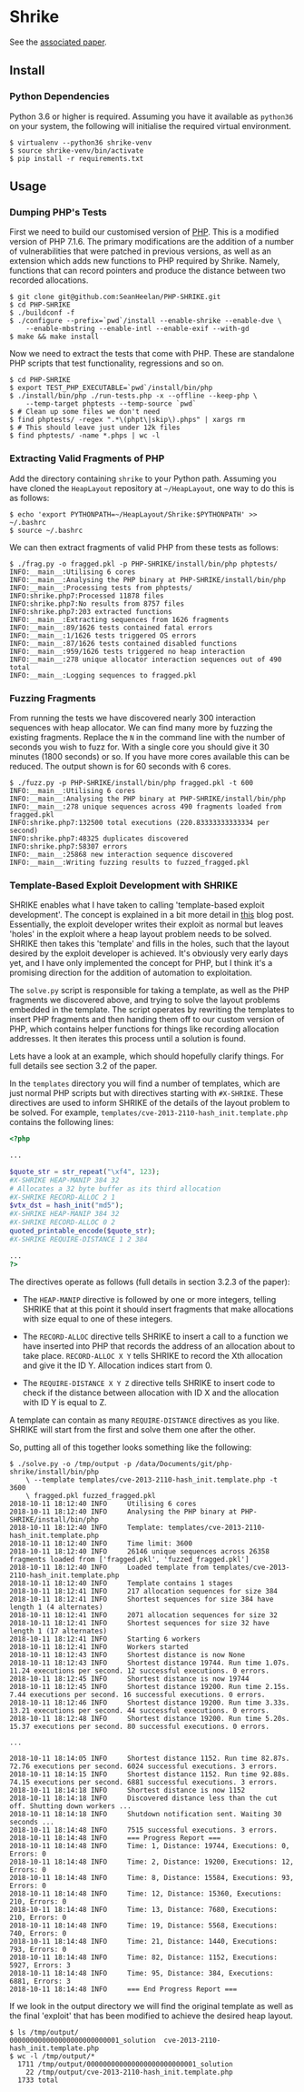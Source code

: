 # Shrike

See the [associated paper][1].

## Install

### Python Dependencies

Python 3.6 or higher is required. Assuming you have it available as `python36`
on your system, the following will initialise the required virtual environment.

```
$ virtualenv --python36 shrike-venv
$ source shrike-venv/bin/activate
$ pip install -r requirements.txt
```

## Usage

### Dumping PHP's Tests

First we need to build our customised version of [PHP][2]. This is a modified
version of PHP 7.1.6. The primary modifications are the addition of a number of
vulnerabilities that were patched in previous versions, as well as an extension
which adds new functions to PHP required by Shrike. Namely, functions that can
record pointers and produce the distance between two recorded allocations.

```
$ git clone git@github.com:SeanHeelan/PHP-SHRIKE.git
$ cd PHP-SHRIKE
$ ./buildconf -f
$ ./configure --prefix=`pwd`/install --enable-shrike --enable-dve \
	--enable-mbstring --enable-intl --enable-exif --with-gd
$ make && make install
```

Now we need to extract the tests that come with PHP. These are standalone PHP
scripts that test functionality, regressions and so on.

```
$ cd PHP-SHRIKE
$ export TEST_PHP_EXECUTABLE=`pwd`/install/bin/php
$ ./install/bin/php ./run-tests.php -x --offline --keep-php \
	--temp-target phptests --temp-source `pwd`
$ # Clean up some files we don't need
$ find phptests/ -regex ".*\(phpt\|skip\).phps" | xargs rm
$ # This should leave just under 12k files
$ find phptests/ -name *.phps | wc -l
```

### Extracting Valid Fragments of PHP

Add the directory containing `shrike` to your Python path. Assuming you have
cloned the `HeapLayout` repository at `~/HeapLayout`, one way to do this is as
follows:

```
$ echo 'export PYTHONPATH=~/HeapLayout/Shrike:$PYTHONPATH' >> ~/.bashrc
$ source ~/.bashrc
```

We can then extract fragments of valid PHP from these tests as follows:

```
$ ./frag.py -o fragged.pkl -p PHP-SHRIKE/install/bin/php phptests/
INFO:__main__:Utilising 6 cores
INFO:__main__:Analysing the PHP binary at PHP-SHRIKE/install/bin/php
INFO:__main__:Processing tests from phptests/
INFO:shrike.php7:Processed 11878 files
INFO:shrike.php7:No results from 8757 files
INFO:shrike.php7:203 extracted functions
INFO:__main__:Extracting sequences from 1626 fragments
INFO:__main__:89/1626 tests contained fatal errors
INFO:__main__:1/1626 tests triggered OS errors
INFO:__main__:87/1626 tests contained disabled functions
INFO:__main__:959/1626 tests triggered no heap interaction
INFO:__main__:278 unique allocator interaction sequences out of 490 total
INFO:__main__:Logging sequences to fragged.pkl
```

### Fuzzing Fragments

From running the tests we have discovered nearly 300 interaction sequences with
heap allocator. We can find many more by fuzzing the existing fragments. Replace
the `N` in the command line with the number of seconds you wish to fuzz for.
With a single core you should give it 30 minutes (1800 seconds) or so. If you
have more cores available this can be reduced. The output shown is for 60
seconds with 6 cores.

```
$ ./fuzz.py -p PHP-SHRIKE/install/bin/php fragged.pkl -t 600
INFO:__main__:Utilising 6 cores
INFO:__main__:Analysing the PHP binary at PHP-SHRIKE/install/bin/php
INFO:__main__:278 unique sequences across 490 fragments loaded from fragged.pkl
INFO:shrike.php7:132500 total executions (220.83333333333334 per second)
INFO:shrike.php7:48325 duplicates discovered
INFO:shrike.php7:58307 errors
INFO:__main__:25868 new interaction sequence discovered
INFO:__main__:Writing fuzzing results to fuzzed_fragged.pkl
```

### Template-Based Exploit Development with SHRIKE

SHRIKE enables what I have taken to calling 'template-based exploit
development'. The concept is explained in a bit more detail in [this][3] blog
post. Essentially, the exploit developer writes their exploit as normal but
leaves 'holes' in the exploit where a heap layout problem needs to be solved.
SHRIKE then takes this 'template' and fills in the holes, such that the layout
desired by the exploit developer is achieved. It's obviously very early days
yet, and I have only implemented the concept for PHP, but I think it's a
promising direction for the addition of automation to exploitation.

The `solve.py` script is responsible for taking a template, as well as the PHP
fragments we discovered above, and trying to solve the layout problems embedded
in the template. The script operates by rewriting the templates to insert PHP
fragments and then handing them off to our custom version of PHP, which contains
helper functions for things like recording allocation addresses. It then
iterates this process until a solution is found.

Lets have a look at an example, which should hopefully clarify
things. For full details see section 3.2 of the paper.

In the `templates` directory you will find a number of templates, which are just
normal PHP scripts but with directives starting with `#X-SHRIKE`. These
directives are used to inform SHRIKE of the details of the layout problem to be
solved. For example, `templates/cve-2013-2110-hash_init.template.php` contains
the following lines:

```php
<?php

...

$quote_str = str_repeat("\xf4", 123);
#X-SHRIKE HEAP-MANIP 384 32
# Allocates a 32 byte buffer as its third allocation
#X-SHRIKE RECORD-ALLOC 2 1
$vtx_dst = hash_init("md5");
#X-SHRIKE HEAP-MANIP 384 32
#X-SHRIKE RECORD-ALLOC 0 2
quoted_printable_encode($quote_str);
#X-SHRIKE REQUIRE-DISTANCE 1 2 384

...
?>
```

The directives operate as follows (full details in section 3.2.3 of the paper):

* The `HEAP-MANIP` directive is followed by one or more integers, telling SHRIKE
  that at this point it should insert fragments that make allocations with size
  equal to one of these integers.

* The `RECORD-ALLOC` directive tells SHRIKE to insert a call to a function we
  have inserted into PHP that records the address of an allocation about to take
  place. `RECORD-ALLOC X Y` tells SHRIKE to record the Xth allocation and give
  it the ID Y. Allocation indices start from 0.

* The `REQUIRE-DISTANCE X Y Z` directive tells SHRIKE to insert code to check if
  the distance between allocation with ID X and the allocation with ID Y is
  equal to Z.

A template can contain as many `REQUIRE-DISTANCE` directives as you like. SHRIKE
will start from the first and solve them one after the other.

So, putting all of this together looks something like the following:

```
$ ./solve.py -o /tmp/output -p /data/Documents/git/php-shrike/install/bin/php
	\ --template templates/cve-2013-2110-hash_init.template.php -t 3600
	\ fragged.pkl fuzzed_fragged.pkl
2018-10-11 18:12:40 INFO     Utilising 6 cores
2018-10-11 18:12:40 INFO     Analysing the PHP binary at PHP-SHRIKE/install/bin/php
2018-10-11 18:12:40 INFO     Template: templates/cve-2013-2110-hash_init.template.php
2018-10-11 18:12:40 INFO     Time limit: 3600
2018-10-11 18:12:40 INFO     26146 unique sequences across 26358 fragments loaded from ['fragged.pkl', 'fuzzed_fragged.pkl']
2018-10-11 18:12:40 INFO     Loaded template from templates/cve-2013-2110-hash_init.template.php
2018-10-11 18:12:40 INFO     Template contains 1 stages
2018-10-11 18:12:41 INFO     217 allocation sequences for size 384
2018-10-11 18:12:41 INFO     Shortest sequences for size 384 have length 1 (4 alternates)
2018-10-11 18:12:41 INFO     2071 allocation sequences for size 32
2018-10-11 18:12:41 INFO     Shortest sequences for size 32 have length 1 (17 alternates)
2018-10-11 18:12:41 INFO     Starting 6 workers
2018-10-11 18:12:41 INFO     Workers started
2018-10-11 18:12:43 INFO     Shortest distance is now None
2018-10-11 18:12:43 INFO     Shortest distance 19744. Run time 1.07s. 11.24 executions per second. 12 successful executions. 0 errors.
2018-10-11 18:12:45 INFO     Shortest distance is now 19744
2018-10-11 18:12:45 INFO     Shortest distance 19200. Run time 2.15s. 7.44 executions per second. 16 successful executions. 0 errors.
2018-10-11 18:12:46 INFO     Shortest distance 19200. Run time 3.33s. 13.21 executions per second. 44 successful executions. 0 errors.
2018-10-11 18:12:48 INFO     Shortest distance 19200. Run time 5.20s. 15.37 executions per second. 80 successful executions. 0 errors.

...

2018-10-11 18:14:05 INFO     Shortest distance 1152. Run time 82.87s. 72.76 executions per second. 6024 successful executions. 3 errors.
2018-10-11 18:14:15 INFO     Shortest distance 1152. Run time 92.88s. 74.15 executions per second. 6881 successful executions. 3 errors.
2018-10-11 18:14:18 INFO     Shortest distance is now 1152
2018-10-11 18:14:18 INFO     Discovered distance less than the cut off. Shutting down workers ...
2018-10-11 18:14:18 INFO     Shutdown notification sent. Waiting 30 seconds ...
2018-10-11 18:14:48 INFO     7515 successful executions. 3 errors.
2018-10-11 18:14:48 INFO     === Progress Report ===
2018-10-11 18:14:48 INFO     Time: 1, Distance: 19744, Executions: 0, Errors: 0
2018-10-11 18:14:48 INFO     Time: 2, Distance: 19200, Executions: 12, Errors: 0
2018-10-11 18:14:48 INFO     Time: 8, Distance: 15584, Executions: 93, Errors: 0
2018-10-11 18:14:48 INFO     Time: 12, Distance: 15360, Executions: 210, Errors: 0
2018-10-11 18:14:48 INFO     Time: 13, Distance: 7680, Executions: 210, Errors: 0
2018-10-11 18:14:48 INFO     Time: 19, Distance: 5568, Executions: 740, Errors: 0
2018-10-11 18:14:48 INFO     Time: 21, Distance: 1440, Executions: 793, Errors: 0
2018-10-11 18:14:48 INFO     Time: 82, Distance: 1152, Executions: 5927, Errors: 3
2018-10-11 18:14:48 INFO     Time: 95, Distance: 384, Executions: 6881, Errors: 3
2018-10-11 18:14:48 INFO     === End Progress Report ===
```

If we look in the output directory we will find the original template as well as
the final 'exploit' that has been modified to achieve the desired heap layout.

```
$ ls /tmp/output/
000000000000000000000000001_solution  cve-2013-2110-hash_init.template.php
$ wc -l /tmp/output/*
  1711 /tmp/output/000000000000000000000000001_solution
    22 /tmp/output/cve-2013-2110-hash_init.template.php
  1733 total
```

[1]: https://sean.heelan.io/heaplayout
[2]: https://github.com/SeanHeelan/PHP-SHRIKE
[3]: https://sean.heelan.io
